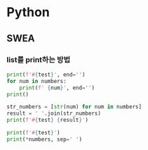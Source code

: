 # Python

## SWEA

### list를 print하는 방법

```python
print(f'#{test}', end='')
for num in numbers:
    print(f' {num}', end='')
print()
```



```python
str_numbers = [str(num) for num in numbers]
result = ' '.join(str_numbers)
print(f'#{test} {result}')
```



```python
print(f'#{test}')
print(*numbers, sep=' ')
```

